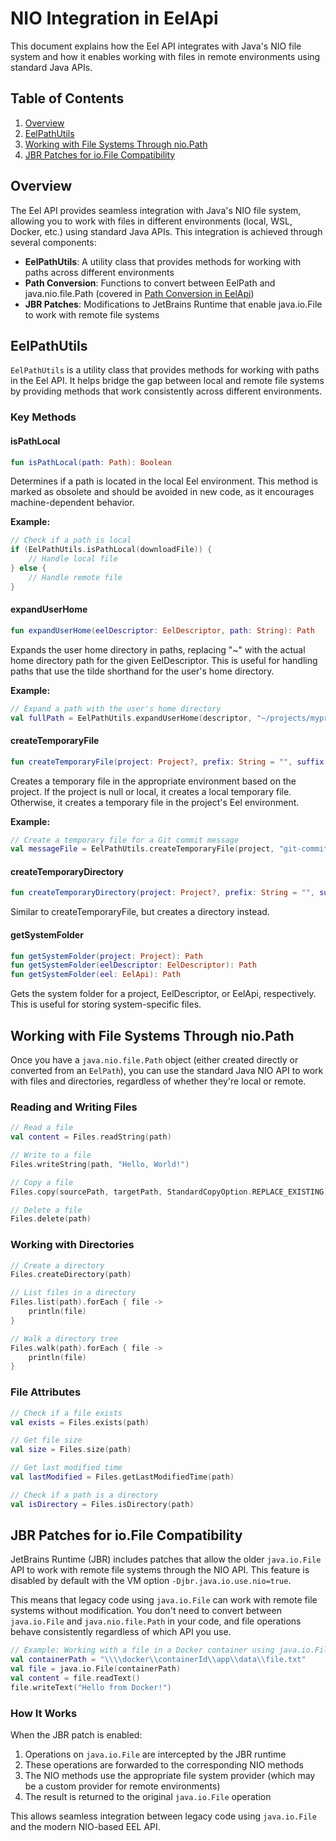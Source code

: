 # NIO Integration in EelApi

This document explains how the Eel API integrates with Java's NIO file system and how it enables working with files in remote environments using standard Java APIs.

## Table of Contents

1. [Overview](#overview)
2. [EelPathUtils](#eelpathutils)
3. [Working with File Systems Through nio.Path](#working-with-file-systems-through-niopath)
4. [JBR Patches for io.File Compatibility](#jbr-patches-for-iofile-compatibility)

## Overview

The Eel API provides seamless integration with Java's NIO file system, allowing you to work with files in different environments (local, WSL, Docker, etc.) using standard Java APIs. This integration is achieved through several components:

- **EelPathUtils**: A utility class that provides methods for working with paths across different environments
- **Path Conversion**: Functions to convert between EelPath and java.nio.file.Path (covered in [Path Conversion in EelApi](EelApi_Path_Conversion.md))
- **JBR Patches**: Modifications to JetBrains Runtime that enable java.io.File to work with remote file systems

## EelPathUtils

`EelPathUtils` is a utility class that provides methods for working with paths in the Eel API. It helps bridge the gap between local and remote file systems by providing methods that work consistently across different environments.

### Key Methods

#### isPathLocal

```kotlin
fun isPathLocal(path: Path): Boolean
```

Determines if a path is located in the local Eel environment. This method is marked as obsolete and should be avoided in new code, as it encourages machine-dependent behavior.

**Example:**
```kotlin
// Check if a path is local
if (EelPathUtils.isPathLocal(downloadFile)) {
    // Handle local file
} else {
    // Handle remote file
}
```

#### expandUserHome

```kotlin
fun expandUserHome(eelDescriptor: EelDescriptor, path: String): Path
```

Expands the user home directory in paths, replacing "~" with the actual home directory path for the given EelDescriptor. This is useful for handling paths that use the tilde shorthand for the user's home directory.

**Example:**
```kotlin
// Expand a path with the user's home directory
val fullPath = EelPathUtils.expandUserHome(descriptor, "~/projects/myproject")
```

#### createTemporaryFile

```kotlin
fun createTemporaryFile(project: Project?, prefix: String = "", suffix: String = "", deleteOnExit: Boolean = true): Path
```

Creates a temporary file in the appropriate environment based on the project. If the project is null or local, it creates a local temporary file. Otherwise, it creates a temporary file in the project's Eel environment.

**Example:**
```kotlin
// Create a temporary file for a Git commit message
val messageFile = EelPathUtils.createTemporaryFile(project, "git-commit-", ".msg", true)
```

#### createTemporaryDirectory

```kotlin
fun createTemporaryDirectory(project: Project?, prefix: String = "", suffix: String = "", deleteOnExit: Boolean = false): Path
```

Similar to createTemporaryFile, but creates a directory instead.

#### getSystemFolder

```kotlin
fun getSystemFolder(project: Project): Path
fun getSystemFolder(eelDescriptor: EelDescriptor): Path
fun getSystemFolder(eel: EelApi): Path
```

Gets the system folder for a project, EelDescriptor, or EelApi, respectively. This is useful for storing system-specific files.

## Working with File Systems Through nio.Path

Once you have a `java.nio.file.Path` object (either created directly or converted from an `EelPath`), you can use the standard Java NIO API to work with files and directories, regardless of whether they're local or remote.

### Reading and Writing Files

```kotlin
// Read a file
val content = Files.readString(path)

// Write to a file
Files.writeString(path, "Hello, World!")

// Copy a file
Files.copy(sourcePath, targetPath, StandardCopyOption.REPLACE_EXISTING)

// Delete a file
Files.delete(path)
```

### Working with Directories

```kotlin
// Create a directory
Files.createDirectory(path)

// List files in a directory
Files.list(path).forEach { file ->
    println(file)
}

// Walk a directory tree
Files.walk(path).forEach { file ->
    println(file)
}
```

### File Attributes

```kotlin
// Check if a file exists
val exists = Files.exists(path)

// Get file size
val size = Files.size(path)

// Get last modified time
val lastModified = Files.getLastModifiedTime(path)

// Check if a path is a directory
val isDirectory = Files.isDirectory(path)
```

## JBR Patches for io.File Compatibility

JetBrains Runtime (JBR) includes patches that allow the older `java.io.File` API to work with remote file systems through the NIO API. This feature is disabled by default with the VM option `-Djbr.java.io.use.nio=true`.

This means that legacy code using `java.io.File` can work with remote file systems without modification. You don't need to convert between `java.io.File` and `java.nio.file.Path` in your code, and file operations behave consistently regardless of which API you use.

```kotlin
// Example: Working with a file in a Docker container using java.io.File
val containerPath = "\\\\docker\\containerId\\app\\data\\file.txt"
val file = java.io.File(containerPath)
val content = file.readText()
file.writeText("Hello from Docker!")
```

### How It Works

When the JBR patch is enabled:

1. Operations on `java.io.File` are intercepted by the JBR runtime
2. These operations are forwarded to the corresponding NIO methods
3. The NIO methods use the appropriate file system provider (which may be a custom provider for remote environments)
4. The result is returned to the original `java.io.File` operation

This allows seamless integration between legacy code using `java.io.File` and the modern NIO-based EEL API.